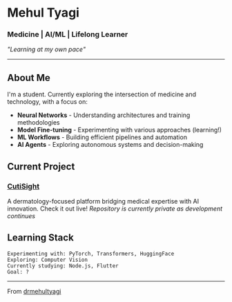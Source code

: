 # Mehul Tyagi

### Medicine | AI/ML | Lifelong Learner

*"Learning at my own pace"*

---
## About Me

I'm a student. Currently exploring the intersection of medicine and technology, with a focus on:

-  **Neural Networks** - Understanding architectures and training methodologies
-  **Model Fine-tuning** - Experimenting with various approaches (learning!)
-  **ML Workflows** - Building efficient pipelines and automation
-  **AI Agents** - Exploring autonomous systems and decision-making

## Current Project

### [CutiSight](https://cutisight.com)
A dermatology-focused platform bridging medical expertise with AI innovation. Check it out live!
*Repository is currently private as development continues*

## Learning Stack

```
Experimenting with: PyTorch, Transformers, HuggingFace
Exploring: Computer Vision
Currently studying: Node.js, Flutter
Goal: ?
```

---
From [drmehultyagi](https://github.com/drmehultyagi) 

